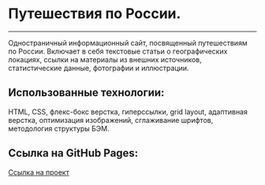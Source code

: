 # **Путешествия по России.**
------------------------
Одностраничный информационный сайт, посвященный путешествиям по России.
Включает в себя текстовые статьи о географических локациях, ссылки на материалы из внешних источников, статистические данные, фотографии и иллюстрации.

## Использованные технологии:
HTML, CSS, флекс-бокс верстка, гиперссылки, grid layout, адаптивная верстка, оптимизация изображений, сглаживание шрифтов, методология структуры БЭМ.

## Ссылка на GitHub Pages:
[Ссылка на проект](*)
